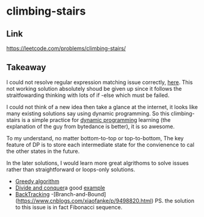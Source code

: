 # climbing-stairs

## Link

https://leetcode.com/problems/climbing-stairs/

## Takeaway

I could not resolve regular expression matching issue correctly, [here](../regular-expression-matching/regular-expression-matching-notworking.ts). This not working solution absolutely shoud be given up since it follows the straitfowarding thinking with lots of if -else which must be failed.

I could not think of a new idea then take a glance at the internet, it looks like many existing solutions say using dynamic programming. So this climbing-stairs is a simple practice for [dynamic programming](https://www.zhihu.com/question/39948290) learning (the explanation of the guy from bytedance is better), it is so awesome.

To my understand, no matter bottom-to-top or top-to-bottom, The key feature of DP is to store each intermediate state for the convienence to cal the other states in the future.

In the later solutions, I would learn more great algrithoms to solve issues rather than straightforward or loops-only solutions.

- [Greedy algorithm](https://blog.csdn.net/qq_42739440/article/details/97009253)
- [Divide and conquer](https://zhuanlan.zhihu.com/p/488384476)a good [example](https://www.khanacademy.org/computing/computer-science/algorithms/merge-sort/a/divide-and-conquer-algorithms)
- [BackTracking](https://blog.csdn.net/changyuanchn/article/details/17354461) -[Branch-and-Bound] (https://www.cnblogs.com/xiaofanke/p/9498820.html)
  PS. the solution to this issue is in fact Fibonacci sequence.
